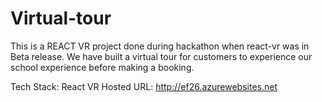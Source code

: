 # Virtual-tour

This is a REACT VR project done during hackathon when react-vr was in Beta release. We have built a virtual tour for customers to experience our school experience before making a booking.

Tech Stack: React VR
Hosted URL: http://ef26.azurewebsites.net
